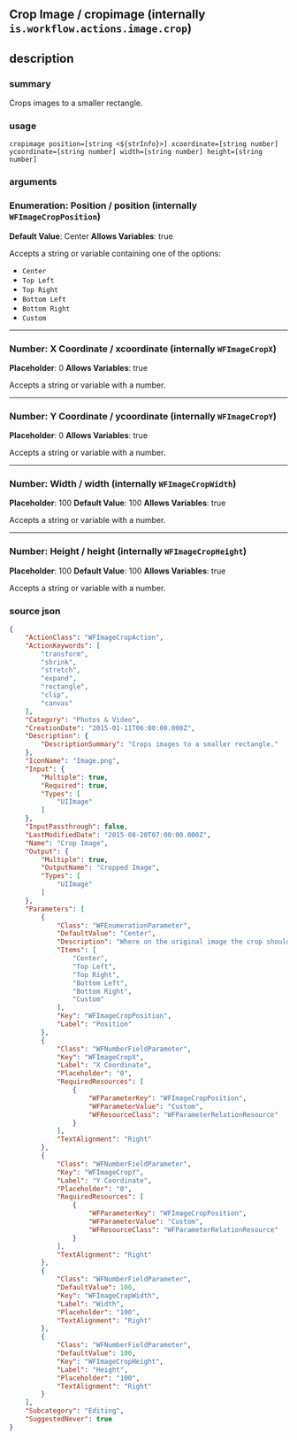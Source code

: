 
## Crop Image / cropimage (internally `is.workflow.actions.image.crop`)



## description
### summary
Crops images to a smaller rectangle.


### usage
`cropimage position=[string <${strInfo}>] xcoordinate=[string number] ycoordinate=[string number] width=[string number] height=[string number]`

### arguments
### Enumeration: Position / position (internally `WFImageCropPosition`)
**Default Value**: Center
**Allows Variables**: true


Accepts a string 
or variable
containing one of the options:

- `Center`
- `Top Left`
- `Top Right`
- `Bottom Left`
- `Bottom Right`
- `Custom`

---

### Number: X Coordinate / xcoordinate (internally `WFImageCropX`)
**Placeholder**: 0
**Allows Variables**: true


Accepts a string 
or variable
with a number.

---

### Number: Y Coordinate / ycoordinate (internally `WFImageCropY`)
**Placeholder**: 0
**Allows Variables**: true


Accepts a string 
or variable
with a number.

---

### Number: Width / width (internally `WFImageCropWidth`)
**Placeholder**: 100
**Default Value**: 100
**Allows Variables**: true


Accepts a string 
or variable
with a number.

---

### Number: Height / height (internally `WFImageCropHeight`)
**Placeholder**: 100
**Default Value**: 100
**Allows Variables**: true


Accepts a string 
or variable
with a number.

### source json

```json
{
	"ActionClass": "WFImageCropAction",
	"ActionKeywords": [
		"transform",
		"shrink",
		"stretch",
		"expand",
		"rectangle",
		"clip",
		"canvas"
	],
	"Category": "Photos & Video",
	"CreationDate": "2015-01-11T06:00:00.000Z",
	"Description": {
		"DescriptionSummary": "Crops images to a smaller rectangle."
	},
	"IconName": "Image.png",
	"Input": {
		"Multiple": true,
		"Required": true,
		"Types": [
			"UIImage"
		]
	},
	"InputPassthrough": false,
	"LastModifiedDate": "2015-08-20T07:00:00.000Z",
	"Name": "Crop Image",
	"Output": {
		"Multiple": true,
		"OutputName": "Cropped Image",
		"Types": [
			"UIImage"
		]
	},
	"Parameters": [
		{
			"Class": "WFEnumerationParameter",
			"DefaultValue": "Center",
			"Description": "Where on the original image the crop should occur.",
			"Items": [
				"Center",
				"Top Left",
				"Top Right",
				"Bottom Left",
				"Bottom Right",
				"Custom"
			],
			"Key": "WFImageCropPosition",
			"Label": "Position"
		},
		{
			"Class": "WFNumberFieldParameter",
			"Key": "WFImageCropX",
			"Label": "X Coordinate",
			"Placeholder": "0",
			"RequiredResources": [
				{
					"WFParameterKey": "WFImageCropPosition",
					"WFParameterValue": "Custom",
					"WFResourceClass": "WFParameterRelationResource"
				}
			],
			"TextAlignment": "Right"
		},
		{
			"Class": "WFNumberFieldParameter",
			"Key": "WFImageCropY",
			"Label": "Y Coordinate",
			"Placeholder": "0",
			"RequiredResources": [
				{
					"WFParameterKey": "WFImageCropPosition",
					"WFParameterValue": "Custom",
					"WFResourceClass": "WFParameterRelationResource"
				}
			],
			"TextAlignment": "Right"
		},
		{
			"Class": "WFNumberFieldParameter",
			"DefaultValue": 100,
			"Key": "WFImageCropWidth",
			"Label": "Width",
			"Placeholder": "100",
			"TextAlignment": "Right"
		},
		{
			"Class": "WFNumberFieldParameter",
			"DefaultValue": 100,
			"Key": "WFImageCropHeight",
			"Label": "Height",
			"Placeholder": "100",
			"TextAlignment": "Right"
		}
	],
	"Subcategory": "Editing",
	"SuggestedNever": true
}
```

